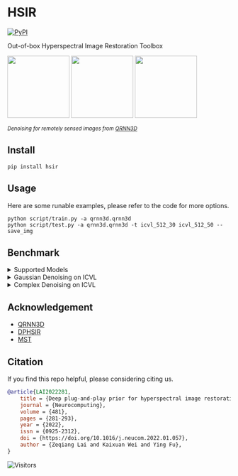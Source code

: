 # HSIR

[![PyPI](https://img.shields.io/pypi/v/hsir)](https://pypi.org/project/hsir/)

Out-of-box Hyperspectral Image Restoration Toolbox

<img src="https://github.com/Vandermode/QRNN3D/raw/master/imgs/PaviaU.gif" height="140px"/>  <img src="https://github.com/Vandermode/QRNN3D/raw/master/imgs/Indian_pines.gif" height="140px"/>  <img src="https://github.com/Vandermode/QRNN3D/raw/master/imgs/Urban.gif" height="140px"/> 

<sub>*Denoising for remotely sensed images from [QRNN3D](https://github.com/Vandermode/QRNN3D)*</sub>

## Install

```shell
pip install hsir
```

## Usage

Here are some runable examples, please refer to the code for more options.

```shell
python script/train.py -a qrnn3d.qrnn3d
python script/test.py -a qrnn3d.qrnn3d -t icvl_512_30 icvl_512_50 --save_img
```

## Benchmark

<details>
<summary>Supported Models</summary>
<table align="center">
  <tbody>
    <tr align="center" valign="bottom">
      <td>
        <b>Denoising</b>
      </td>
      <td>
        <b>Super Resolution</b>
      </td>
      <td>
        <b>Spectral Compressive Imaging</b>
      </td>
      <td>
        <b>Spectral Reconstruction</b>
      </td>
    </tr>
    <tr valign="top">
      <td>
        <ul>
            <li><a href="https://ieeexplore.ieee.org/document/8454887">HSID-CNN (TGRS'2018)</a></li>
            <li><a href="https://arxiv.org/abs/2003.04547">QRNN3D (TNNLS'2020)</a></li>
            <li><a href="https://github.com/inria-thoth/T3SC">TS3C (NeurIPS'2021)</a></li>
            <li><a href="https://github.com/Zeqiang-Lai/DPHSIR">GRUNet (Neurocomputing'2021)</a></li>
      </ul>
      </td>
      <td>
        <ul>
          <li><a href="#">Bi3DQRNN (JStar'2021)</a></li>
          <li><a href="#">SSPSR (TCI'2020)</a></li>
          <li><a href="#">MCNet (Remote Sense'2020)</a></li>
          <li><a href="#">IFN (TGRS'2020)</a></li>
          <li><a href="#">3D-FCNN (Remote Sense'2017)</a></li>
        </ul>
      </td>
      <td>
        <ul>
          <li><a href="#">MST (CVPR'2022)</a></li>
          <li><a href="#">CST (ECCV'2022)</a></li>
          <li><a href="#">MST++ (CVPRW'2022)</a></li>
          <li><a href="#">HDNET (CVPR'2022)</a></li>
          <li><a href="#">BIRNAT (TPAMI'2022)</a></li>
          <li><a href="#">DGSMP (CVPR'2021)</a></li>
          <li><a href="#">GAP-Net (arxiv'2020)</a></li>
          <li><a href="#">TSA-Net (ECCV'2020)</a></li>
          <li><a href="#">ADMM-Net (ICCV'2019)</a></li>
          <li><a href="#">λ-Net (ICCV'2019)</a></li>
        </ul>
      </td>
      <td>
      </td>
    </tr>
</td>
    </tr>
  </tbody>
</table>
</details>

<details>
  <summary>Gaussian Denoising on ICVL</summary>
 <table>
<thead>
  <tr>
    <th rowspan="2"></th>
    <th></th>
    <th></th>
    <th></th>
    <th colspan="3">Sigma=30</th>
    <th colspan="3">Sigma=50</th>
    <th colspan="3">Sigma=70</th>
    <th colspan="3">Sigma=Blind</th>
  </tr>
  <tr>
    <th>Params(M)</th>
    <th>Runtime(s)</th>
    <th>FLOPs</th>
    <th>PSNR</th>
    <th>SSIM</th>
    <th>SAM</th>
    <th>PSNR</th>
    <th>SSIM</th>
    <th>SAM</th>
    <th>PSNR</th>
    <th>SSIM</th>
    <th>SAM</th>
    <th>PSNR</th>
    <th>SSIM</th>
    <th>SAM</th>
  </tr>
</thead>
<tbody>
  <tr>
    <td>Noisy</td>
    <td></td>
    <td></td>
    <td></td>
    <td>18.59</td>
    <td>0.110</td>
    <td>.0807</td>
    <td>14.15</td>
    <td>0.046</td>
    <td>0.991</td>
    <td>11.23</td>
    <td>0.025</td>
    <td>1.105</td>
    <td>17.34</td>
    <td>0.114</td>
    <td>0.859</td>
  </tr>
  <tr>
    <td>BM4D</td>
    <td></td>
    <td>154</td>
    <td></td>
    <td>38.45</td>
    <td>0.934</td>
    <td>0.126</td>
    <td>35.60</td>
    <td>0.889</td>
    <td>0.169</td>
    <td>33.70</td>
    <td>0.845</td>
    <td>0.207</td>
    <td>37.66</td>
    <td>0.914</td>
    <td>0.143</td>
  </tr>
  <tr>
    <td>TDL</td>
    <td></td>
    <td>18</td>
    <td></td>
    <td>40.58</td>
    <td>0.957</td>
    <td>0.062</td>
    <td>38.01</td>
    <td>0.932</td>
    <td>0.085</td>
    <td>36.36</td>
    <td>0.909</td>
    <td>0.105</td>
    <td>39.91</td>
    <td>0.946</td>
    <td>0.072</td>
  </tr>
  <tr>
    <td>ITSReg</td>
    <td></td>
    <td>907</td>
    <td></td>
    <td>41.48</td>
    <td>0.961</td>
    <td>0.088</td>
    <td>38.88</td>
    <td>0.941</td>
    <td>0.098</td>
    <td>36.71</td>
    <td>0.923</td>
    <td>0.112</td>
    <td>40.62</td>
    <td>0.953</td>
    <td>0.087</td>
  </tr>
  <tr>
    <td>LLRT</td>
    <td></td>
    <td>627</td>
    <td></td>
    <td>41.99</td>
    <td>0.967</td>
    <td>0.056</td>
    <td>38.99</td>
    <td>0.945</td>
    <td>0.075</td>
    <td>37.36</td>
    <td>0.930</td>
    <td>0.087</td>
    <td>40.97</td>
    <td>0.956</td>
    <td>0.064</td>
  </tr>
  <tr>
    <td>KBR</td>
    <td></td>
    <td>1755</td>
    <td></td>
    <td>41.48</td>
    <td>0.984</td>
    <td>0.088</td>
    <td>39.16</td>
    <td>0.974</td>
    <td>0.100</td>
    <td>36.71</td>
    <td>0.961</td>
    <td>0.113</td>
    <td>40.68</td>
    <td>0.979</td>
    <td>0.080</td>
  </tr>
  <tr>
    <td>WLRTR</td>
    <td></td>
    <td>1600</td>
    <td></td>
    <td>42.62</td>
    <td>0.988</td>
    <td>0.056</td>
    <td>39.72</td>
    <td>0.978</td>
    <td>0.073</td>
    <td>37.52</td>
    <td>0.967</td>
    <td>0.095</td>
    <td>41.66</td>
    <td>0.983</td>
    <td>0.064</td>
  </tr>
  <tr>
    <td>NGmeet</td>
    <td></td>
    <td>166</td>
    <td></td>
    <td>42.99</td>
    <td>0.989</td>
    <td>0.050</td>
    <td>40.26</td>
    <td>0.980</td>
    <td>0.059</td>
    <td>38.66</td>
    <td>0.974</td>
    <td>0.067</td>
    <td>42.23</td>
    <td>0.985</td>
    <td>0.053</td>
  </tr>
  <tr>
    <td>HSID</td>
    <td>0.40</td>
    <td>3</td>
    <td></td>
    <td>38.70</td>
    <td>0.949</td>
    <td>0.103</td>
    <td>36.17</td>
    <td>0.919</td>
    <td>0.134</td>
    <td>34.31</td>
    <td>0.886</td>
    <td>0.161</td>
    <td>37.80</td>
    <td>0.935</td>
    <td>0.116</td>
  </tr>
  <tr>
    <td>QRNN3D</td>
    <td>0.86</td>
    <td>0.73</td>
    <td></td>
    <td>42.22</td>
    <td>0.988</td>
    <td>0.062</td>
    <td>40.15</td>
    <td>0.982</td>
    <td>0.074</td>
    <td>38.30</td>
    <td>0.974</td>
    <td>0.094</td>
    <td>41.37</td>
    <td>0.985</td>
    <td>0.068</td>
  </tr>
  <tr>
    <td>TS3C</td>
    <td>0.83</td>
    <td>0.95</td>
    <td></td>
    <td>42.36</td>
    <td>0.986</td>
    <td>0.079</td>
    <td>40.47</td>
    <td>0.980</td>
    <td>0.087</td>
    <td>39.05</td>
    <td>0.974</td>
    <td>0.096</td>
    <td>41.52</td>
    <td>0.983</td>
    <td>0.085</td>
  </tr>
  <tr>
    <td>GRUNet</td>
    <td>14.2</td>
    <td>0.87</td>
    <td></td>
    <td>42.84</td>
    <td>0.989</td>
    <td>0.052</td>
    <td>40.75</td>
    <td>0.983</td>
    <td>0.062</td>
    <td>39.02</td>
    <td>0.977</td>
    <td>0.080</td>
    <td>42.03</td>
    <td>0.987</td>
    <td>0.057</td>
  </tr>
</tbody>
</table>
</details>

<details>
  <summary>Complex Denoising on ICVL</summary>
<table>
<thead>
  <tr>
    <th rowspan="2"></th>
    <th></th>
    <th></th>
    <th></th>
    <th colspan="3">non-iid</th>
    <th colspan="3">g+stripe</th>
    <th colspan="3">g+deadline</th>
    <th colspan="3">g+impulse</th>
    <th colspan="3">mixture</th>
  </tr>
  <tr>
    <th>Params(M)</th>
    <th>Runtime(s)</th>
    <th>FLOPs</th>
    <th>PSNR</th>
    <th>SSIM</th>
    <th>SAM</th>
    <th>PSNR</th>
    <th>SSIM</th>
    <th>SAM</th>
    <th>PSNR</th>
    <th>SSIM</th>
    <th>SAM</th>
    <th>PSNR</th>
    <th>SSIM</th>
    <th>SAM</th>
    <th>PSNR</th>
    <th>SSIM</th>
    <th>SAM</th>
  </tr>
</thead>
<tbody>
  <tr>
    <td>Noisy</td>
    <td></td>
    <td></td>
    <td></td>
    <td>18.25</td>
    <td>0.168</td>
    <td>0.898</td>
    <td>17.80</td>
    <td>0.159</td>
    <td>0.910</td>
    <td>17.61</td>
    <td>0.155</td>
    <td>0.917</td>
    <td>14.80</td>
    <td>0.114</td>
    <td>0.926</td>
    <td>14.08</td>
    <td>0.099</td>
    <td>0.944</td>
  </tr>
  <tr>
    <td>LRMR</td>
    <td></td>
    <td></td>
    <td></td>
    <td>32.80</td>
    <td>0.719</td>
    <td>0.185</td>
    <td>32.62</td>
    <td>0.717</td>
    <td>0.187</td>
    <td>31.83</td>
    <td>0.709</td>
    <td>0.227</td>
    <td>29.70</td>
    <td>0.623</td>
    <td>0.311</td>
    <td>28.68</td>
    <td>0.608</td>
    <td>0.353</td>
  </tr>
  <tr>
    <td>LRTV</td>
    <td></td>
    <td></td>
    <td></td>
    <td>33.62</td>
    <td>0.905</td>
    <td>0.077</td>
    <td>33.49</td>
    <td>0.905</td>
    <td>0.078</td>
    <td>32.37</td>
    <td>0.895</td>
    <td>0.115</td>
    <td>31.56</td>
    <td>0.871</td>
    <td>0.242</td>
    <td>30.47</td>
    <td>0.858</td>
    <td>0.287</td>
  </tr>
  <tr>
    <td>NMoG</td>
    <td></td>
    <td></td>
    <td></td>
    <td>34.51</td>
    <td>0.812</td>
    <td>0.187</td>
    <td>33.87</td>
    <td>0.799</td>
    <td>0.265</td>
    <td>32.87</td>
    <td>0.797</td>
    <td>0.276</td>
    <td>28.60</td>
    <td>0.652</td>
    <td>0.486</td>
    <td>27.31</td>
    <td>0.632</td>
    <td>0.513</td>
  </tr>
  <tr>
    <td>TDTV</td>
    <td></td>
    <td></td>
    <td></td>
    <td>38.14</td>
    <td>0.944</td>
    <td>0.075</td>
    <td>37.67</td>
    <td>0.940</td>
    <td>0.081</td>
    <td>36.15</td>
    <td>0.930</td>
    <td>0.099</td>
    <td>36.67</td>
    <td>0.935</td>
    <td>0.094</td>
    <td>34.77</td>
    <td>0.919</td>
    <td>0.113</td>
  </tr>
  <tr>
    <td>HSID</td>
    <td>0.40</td>
    <td>3</td>
    <td></td>
    <td>38.40</td>
    <td>0.947</td>
    <td>0.095</td>
    <td>37.77</td>
    <td>0.942</td>
    <td>0.104</td>
    <td>37.65</td>
    <td>0.940</td>
    <td>0.102</td>
    <td>35.00</td>
    <td>0.899</td>
    <td>0.174</td>
    <td>34.05</td>
    <td>0.888</td>
    <td>0.181</td>
  </tr>
  <tr>
    <td>TS3C</td>
    <td>0.83</td>
    <td>0.95</td>
    <td></td>
    <td>41.12</td>
    <td>0.986</td>
    <td>0.069</td>
    <td>40.66</td>
    <td>0.985</td>
    <td>0.077</td>
    <td>39.38</td>
    <td>0.982</td>
    <td>0.100</td>
    <td>35.92</td>
    <td>0.951</td>
    <td>0.205</td>
    <td>34.36</td>
    <td>0.945</td>
    <td>0.230</td>
  </tr>
  <tr>
    <td>QRNN3D</td>
    <td>0.86</td>
    <td>0.73</td>
    <td></td>
    <td>42.79</td>
    <td>0.978</td>
    <td>0.052</td>
    <td>42.35</td>
    <td>0.976</td>
    <td>0.055</td>
    <td>42.23</td>
    <td>0.976</td>
    <td>0.056</td>
    <td>39.23</td>
    <td>0.945</td>
    <td>0.109</td>
    <td>38.25</td>
    <td>0.938</td>
    <td>0.107</td>
  </tr>
  <tr>
    <td>GRUNet</td>
    <td>14.2</td>
    <td>0.87</td>
    <td></td>
    <td>42.89</td>
    <td>0.992</td>
    <td>0.047</td>
    <td>42.39</td>
    <td>0.991</td>
    <td>0.050</td>
    <td>42.11</td>
    <td>0.991</td>
    <td>0.050</td>
    <td>40.70</td>
    <td>0.985</td>
    <td>0.067</td>
    <td>38.51</td>
    <td>0.981</td>
    <td>0.081</td>
  </tr>
</tbody>
</table>
</details>

## Acknowledgement

- [QRNN3D](https://github.com/Vandermode/QRNN3D)
- [DPHSIR](https://github.com/Zeqiang-Lai/DPHSIR)
- [MST](https://github.com/caiyuanhao1998/MST)

## Citation

If you find this repo helpful, please considering citing us.

```bibtex
@article{LAI2022281,
    title = {Deep plug-and-play prior for hyperspectral image restoration},
    journal = {Neurocomputing},
    volume = {481},
    pages = {281-293},
    year = {2022},
    issn = {0925-2312},
    doi = {https://doi.org/10.1016/j.neucom.2022.01.057},
    author = {Zeqiang Lai and Kaixuan Wei and Ying Fu},
}
```

![Visitors](https://api.visitorbadge.io/api/visitors?path=https%3A%2F%2Fgithub.com%2FZeqiang-Lai%2FHSIR&countColor=%23263759&style=flat)